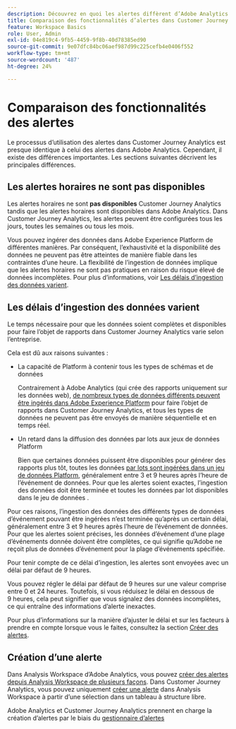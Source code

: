 ```yaml
---
description: Découvrez en quoi les alertes diffèrent d’Adobe Analytics dans Customer Journey Analytics
title: Comparaison des fonctionnalités d’alertes dans Customer Journey Analytics et Adobe Analytics
feature: Workspace Basics
role: User, Admin
exl-id: 04e819c4-9fb5-4459-9f8b-40d78385ed90
source-git-commit: 9e07dfc84bc06aef987d99c225cefb4e0406f552
workflow-type: tm+mt
source-wordcount: '487'
ht-degree: 24%

---
```


# Comparaison des fonctionnalités des alertes

Le processus d’utilisation des alertes dans Customer Journey Analytics est presque identique à celui des alertes dans Adobe Analytics. Cependant, il existe des différences importantes. Les sections suivantes décrivent les principales différences.

## Les alertes horaires ne sont pas disponibles

Les alertes horaires ne sont **pas disponibles** Customer Journey Analytics tandis que les alertes horaires sont disponibles dans Adobe Analytics. Dans Customer Journey Analytics, les alertes peuvent être configurées tous les jours, toutes les semaines ou tous les mois.

Vous pouvez ingérer des données dans Adobe Experience Platform de différentes manières. Par conséquent, l’exhaustivité et la disponibilité des données ne peuvent pas être atteintes de manière fiable dans les contraintes d’une heure.  La flexibilité de l’ingestion de données implique que les alertes horaires ne sont pas pratiques en raison du risque élevé de données incomplètes. Pour plus d’informations, voir [Les délais d’ingestion des données varient](#data-ingestion-times-vary-in-customer-journey-analytics).

## Les délais d’ingestion des données varient

Le temps nécessaire pour que les données soient complètes et disponibles pour faire l’objet de rapports dans Customer Journey Analytics varie selon l’entreprise.

Cela est dû aux raisons suivantes :

* La capacité de Platform à contenir tous les types de schémas et de données

  Contrairement à Adobe Analytics (qui crée des rapports uniquement sur les données web), [de nombreux types de données différents peuvent être ingérés dans Adobe Experience Platform](/help/data-ingestion/data-ingestion.md) pour faire l’objet de rapports dans Customer Journey Analytics, et tous les types de données ne peuvent pas être envoyés de manière séquentielle et en temps réel.

* Un retard dans la diffusion des données par lots aux jeux de données Platform

  Bien que certaines données puissent être disponibles pour générer des rapports plus tôt, toutes les données [&#x200B; par lots sont ingérées dans un jeu de données Platform](/help/data-ingestion/data-ingestion.md#ingest-and-use-batch-data.), généralement entre 3 et 9 heures après l’heure de l’événement de données. Pour que les alertes soient exactes, l’ingestion des données doit être terminée et toutes les données par lot disponibles dans le jeu de données . <!--3 to 9 hours is a sweet spot, what we are suggesting.  -->

Pour ces raisons, l’ingestion des données des différents types de données d’événement pouvant être ingérées n’est terminée qu’après un certain délai, généralement entre 3 et 9 heures après l’heure de l’événement de données. Pour que les alertes soient précises, les données d’événement d’une plage d’événements donnée doivent être complètes, ce qui signifie qu’Adobe ne reçoit plus de données d’événement pour la plage d’événements spécifiée.

Pour tenir compte de ce délai d’ingestion, les alertes sont envoyées avec un délai par défaut de 9 heures.

Vous pouvez régler le délai par défaut de 9 heures sur une valeur comprise entre 0 et 24 heures. Toutefois, si vous réduisez le délai en dessous de 9 heures, cela peut signifier que vous signalez des données incomplètes, ce qui entraîne des informations d’alerte inexactes.

Pour plus d’informations sur la manière d’ajuster le délai et sur les facteurs à prendre en compte lorsque vous le faites, consultez la section [Créer des alertes](/help/components/c-intelligent-alerts/alert-builder.md).

<!-- Starting with "However," the rest of this information should probably go into the actual documentation where we document the option to adjust the delay. -->

## Création d’une alerte

Dans Analysis Workspace d’Adobe Analytics, vous pouvez [créer des alertes depuis Analysis Workspace de plusieurs façons](https://experienceleague.adobe.com/fr/docs/analytics/components/alerts/alert-builder). Dans Customer Journey Analytics, vous pouvez uniquement [créer une alerte](alert-builder.md) dans Analysis Workspace à partir d’une sélection dans un tableau à structure libre.

Adobe Analytics et Customer Journey Analytics prennent en charge la création d’alertes par le biais du [gestionnaire d’alertes](alert-manager.md)
